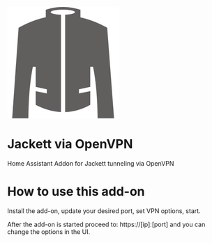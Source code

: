 [![](logo.png)](https://github.com/Jackett/Jackett)

# Jackett via OpenVPN

Home Assistant Addon for Jackett tunneling via OpenVPN

# How to use this add-on

Install the add-on, update your desired port, set VPN options, start.

After the add-on is started proceed to: https://[ip]:[port] and you can change the options in the UI.
